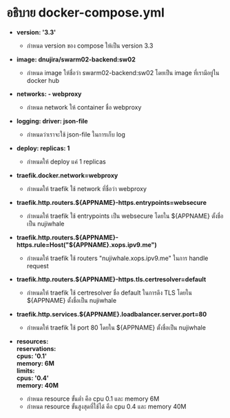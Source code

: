 # อธิบาย docker-compose.yml
- **version: '3.3'**

  - กำหนด version ของ compose ให้เป็น version 3.3
  
- **image: dnujira/swarm02-backend:sw02**

  - กำหนด image ให้ชื่อว่า swarm02-backend:sw02 โดยเป็น image ที่เรามีอยู่ใน docker hub
  
- **networks: - webproxy**

  - กำหนด network ให้ container ชื่อ webproxy
  
 - **logging: driver: json-file**
 
    - กำหนดว่าเราจะใช้ json-file ในการเก็บ log
 
 - **deploy: replicas: 1**
 
   - กำหนดให้ deploy แค่ 1 replicas
  
  - **traefik.docker.network=webproxy**
  
    - กำหนดให้ traefik ใช้ network ที่ชื่อว่า webproxy
 
 - **traefik.http.routers.${APPNAME}-https.entrypoints=websecure**
 
    - กำหนดให้ traefik ใช้ entrypoints เป็น websecure โดยใน ${APPNAME} ตั้งชื่อเป็น nujiwhale
 
 - **traefik.http.routers.${APPNAME}-https.rule=Host("${APPNAME}.xops.ipv9.me")**
 
    - กำหนดให้ traefik ใช้ routers "nujiwhale.xops.ipv9.me" ในการ handle request
    
 - **traefik.http.routers.${APPNAME}-https.tls.certresolver=default**
 
    - กำหนดให้ traefik ใช้ certresolver ชื่อ default ในการดึง TLS โดยใน ${APPNAME} ตั้งชื่อเป็น nujiwhale
 
 - **traefik.http.services.${APPNAME}.loadbalancer.server.port=80**
 
    - กำหนดให้ traefik ใช้ port 80 โดยใน ${APPNAME} ตั้งชื่อเป็น nujiwhale

- **resources:<br>
        reservations:<br>
          cpus: '0.1'<br>
          memory: 6M<br>
        limits:<br>
          cpus: '0.4'<br>
          memory: 40M**

    - กำหนด resource ขั้นต่ำ คือ cpu 0.1 และ memory 6M
    - กำหนด resource ขั้นสูงสุดที่ใช้ได้ คือ cpu 0.4 และ memory 40M
